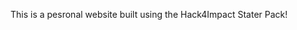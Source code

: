 <!-- Micah Chen's Personal Website -->
This is a pesronal website built using the Hack4Impact Stater Pack!